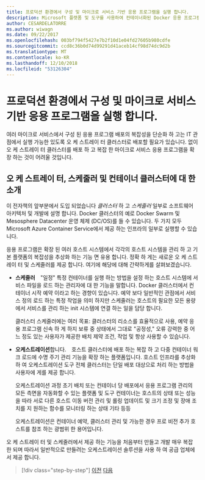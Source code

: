 ```yaml
---
title: 프로덕션 환경에서 구성 및 마이크로 서비스 기반 응용 프로그램을 실행 합니다.
description: Microsoft 플랫폼 및 도구를 사용하여 컨테이너화된 Docker 응용 프로그램 수명 주기
author: CESARDELATORRE
ms.author: wiwagn
ms.date: 09/22/2017
ms.openlocfilehash: 003bf794f5427e7b2f10d1e04fd27605b980cdfe
ms.sourcegitcommit: ccd8c36b0d74d99291d41aceb14cf98d74dc9d2b
ms.translationtype: MT
ms.contentlocale: ko-KR
ms.lasthandoff: 12/10/2018
ms.locfileid: "53126304"
---
```

# <a name="run-composed-and-microservices-based-applications-in-production-environments"></a>프로덕션 환경에서 구성 및 마이크로 서비스 기반 응용 프로그램을 실행 합니다.

여러 마이크로 서비스에서 구성 된 응용 프로그램 배포의 복잡성을 단순화 하 고는 IT 관점에서 실행 가능한 있도록 오 케 스트레이 터 클러스터로 배포할 필요가 있습니다. 없이 오 케 스트레이 터 클러스터를 배포 하 고 복잡 한 마이크로 서비스 응용 프로그램을 확장 하는 것이 어려울 것입니다.

## <a name="introduction-to-orchestrators-schedulers-and-container-clusters"></a>오 케 스트레이 터, 스케줄러 및 컨테이너 클러스터에 대 한 소개

이 전자책의 앞부분에서 도입 되었습니다 *클러스터* 하 고 *스케줄러* 일부로 소프트웨어 아키텍처 및 개발에 설명 합니다. Docker 클러스터의 예로 Docker Swarm 및 Mesosphere Datacenter 운영 체제 (DC/OS)를 들 수 있습니다. 두 가지 모두 Microsoft Azure Container Service에서 제공 하는 인프라의 일부로 실행할 수 있습니다.

응용 프로그램은 확장 된 여러 호스트 시스템에서 각각의 호스트 시스템을 관리 하 고 기본 플랫폼의 복잡성을 추상화 하는 기능 면 유용 합니다. 정확 하 게는 새로운 오 케 스트레이 터 및 스케줄러를 제공 합니다. 여기에 해당에 대해 간략하게를 살펴보겠습니다.

- **스케줄러** "일정" 특정 컨테이너를 실행 하는 방법을 설정 하는 호스트 시스템에 서비스 파일을 로드 하는 관리자에 대 한 기능을 말합니다. Docker 클러스터에서 컨테이너 시작 예약 이라고 하는 경향이 있습니다. 예약 보다 일반적인 관점에서 서비스 정의 로드 하는 특정 작업을 의미 하지만 스케줄러는 호스트의 필요한 모든 용량에서 서비스를 관리 하는 init 시스템에 연결 하는 일을 담당 합니다.

   클러스터 스케줄러에는 여러 목표: 클러스터의 리소스를 효율적으로 사용, 예약 응용 프로그램 신속 하 게 하지 보류 중 상태에서 그대로 "공정성," 오류 강력한 중 어느 정도 있는 사용자가 제공한 배치 제약 조건, 작업 및 항상 사용할 수 있습니다.

- **오케스트레이션**합니다. 호스트 클러스터에 배포 하는 복잡 하 고 다중 컨테이너 워크 로드에 수명 주기 관리 기능을 확장 하는 플랫폼입니다. 호스트 인프라를 추상화 하 여 오케스트레이션 도구 전체 클러스터는 단일 배포 대상으로 처리 하는 방법을 사용자에 게를 제공 합니다.

   오케스트레이션 과정 초기 배치 또는 컨테이너 당 배포에서 응용 프로그램 관리의 모든 측면을 자동화할 수 있는 플랫폼 및 도구 컨테이너는 호스트의 상태 또는 성능을 따라 서로 다른 호스트 이동 버전 관리 및 롤링 업데이트 및 크기 조정 및 장애 조치를 지 원하는 함수를 모니터링 하는 상태 기타 등등

   오케스트레이션은 컨테이너 예약, 클러스터 관리 및 가능한 경우 프로 비전 추가 호스트를 참조 하는 광범위 한 용어입니다.

오 케 스트레이 터 및 스케줄러에서 제공 하는 기능을 처음부터 만들고 개발 매우 복잡 한 되며 따라서 일반적으로 만들려는 오케스트레이션 솔루션을 사용 하 여 공급 업체에서 제공 합니다.

>[!div class="step-by-step"]
>[이전](index.md)
>[다음](manage-production-docker-environments.md)